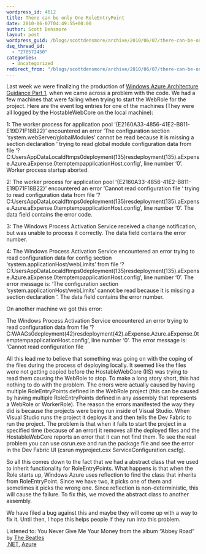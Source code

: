 ```yaml
---
wordpress_id: 4612
title: There can be only One RoleEntryPoint
date: 2010-06-07T04:49:55+00:00
author: Scott Densmore
layout: post
wordpress_guid: /blogs/scottdensmore/archive/2010/06/07/there-can-be-only-one-roleentrypoint.aspx
dsq_thread_id:
  - "270572450"
categories:
  - Uncategorized
redirect_from: "/blogs/scottdensmore/archive/2010/06/07/there-can-be-only-one-roleentrypoint.aspx/"
---
```

Last week we were finalizing the production of [Windows Azure Architecture Guidance Part 1](http://wag.codeplex.com/), when we came across a problem with the code. We had a few machines that were failing when trying to start the WebRole for the project. Here are the event log entries for one of the machines (They were all logged by the HostableWebCore on the local machine):

1: The worker process for application pool &#8216;{E2160A33-4856-41E2-B811-E19D71F18B22}&#8217; encountered an error &#8216;The configuration section &#8216;system.webServer/globalModules&#8217; cannot be read because it is missing a section declaration &#8216; trying to read global module configuration data from file &#8216;\?C:Users<removed>AppDataLocaldftmps0deployment(135)resdeployment(135).aExpense.Azure.aExpense.0temptempapplicationHost.config&#8217;, line number &#8216;0&#8217;. Worker process startup aborted.
  
2: The worker process for application pool &#8216;{E2160A33-4856-41E2-B811-E19D71F18B22}&#8217; encountered an error &#8216;Cannot read configuration file &#8216; trying to read configuration data from file &#8216;\?C:Users<removed>AppDataLocaldftmps0deployment(135)resdeployment(135).aExpense.Azure.aExpense.0temptempapplicationHost.config&#8217;, line number &#8216;0&#8217;. The data field contains the error code.
  
3: The Windows Process Activation Service received a change notification, but was unable to process it correctly. The data field contains the error number.
  
4: The Windows Process Activation Service encountered an error trying to read configuration data for config section &#8216;system.applicationHost/webLimits&#8217; from file &#8216;\?C:Users<removed>AppDataLocaldftmps0deployment(135)resdeployment(135).aExpense.Azure.aExpense.0temptempapplicationHost.config&#8217;, line number &#8216;0&#8217;. The error message is: &#8216;The configuration section &#8216;system.applicationHost/webLimits&#8217; cannot be read because it is missing a section declaration &#8216;. The data field contains the error number.

On another machine we got this error:

The Windows Process Activation Service encountered an error trying to read configuration data from file &#8216;\?C:WAAGs0deployment(42)resdeployment(42).aExpense.Azure.aExpense.0temptempapplicationHost.config&#8217;, line number &#8216;0&#8217;. The error message is: &#8216;Cannot read configuration file

All this lead me to believe that something was going on with the coping of the files during the process of deploying locally. It seemed like the files were not getting copied before the HostableWebCore (IIS) was trying to read them causing the WebRole to stop. To make a long story short, this had nothing to do with the problem. The errors were actually caused by having multiple RoleEntryPoints defined in the WebRole project (this can be caused by having multiple RoleEntryPoints defined in any assembly that represents a WebRole or WorkerRole). The reason the errors manifested the way they did is because the projects were being run inside of Visual Studio. When Visual Studio runs the project it deploys it and then tells the Dev Fabric to run the project. The problem is that when it fails to start the project in a specified time (because of an error) it removes all the deployed files and the HostableWebCore reports an error that it can not find them. To see the real problem you can use csrun.exe and run the package file and see the error in the Dev Fabric UI (csrun myproject.csx ServiceConfiguration.cscfg).

So all this comes down to the fact that we had a abstract class that we used to inherit functionality for RoleEntryPoints. What happens is that when the Role starts up, Windows Azure uses reflection to find the class that inherits from RoleEntryPoint. Since we have two, it picks one of them and sometimes it picks the wrong one. Since reflection is non-deterministic, this will cause the failure. To fix this, we moved the abstract class to another assembly.

We have filed a bug against this and maybe they will come up with a way to fix it. Until then, I hope this helps people if they run into this problem.

<div class="itunes_track">
  Listened to: <span class="title">You Never Give Me Your Money</span> from the album &#8220;<span class="album">Abbey Road</span>&#8221; by <span class="artist"><a href="http://www.google.com/search?q=%22The%20Beatles%22">The Beatles</a></span>
</div>

<div class="posttagsblock">
  <a href="http://technorati.com/tag/.NET" rel="tag">.NET</a>, <a href="http://technorati.com/tag/Azure" rel="tag">Azure</a>
</div>
